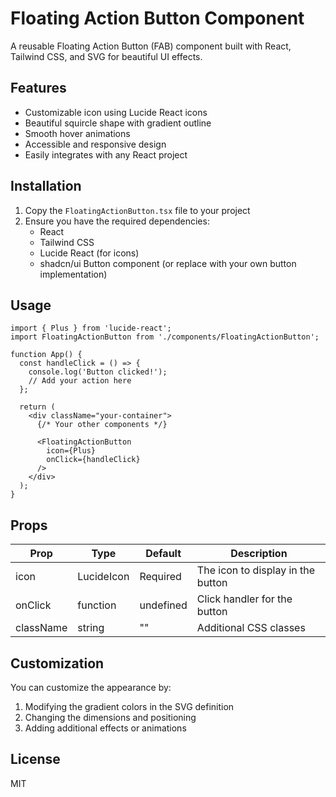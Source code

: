 
# Floating Action Button Component

A reusable Floating Action Button (FAB) component built with React, Tailwind CSS, and SVG for beautiful UI effects.

## Features

- Customizable icon using Lucide React icons
- Beautiful squircle shape with gradient outline
- Smooth hover animations
- Accessible and responsive design
- Easily integrates with any React project

## Installation

1. Copy the `FloatingActionButton.tsx` file to your project
2. Ensure you have the required dependencies:
   - React
   - Tailwind CSS
   - Lucide React (for icons)
   - shadcn/ui Button component (or replace with your own button implementation)

## Usage

```tsx
import { Plus } from 'lucide-react';
import FloatingActionButton from './components/FloatingActionButton';

function App() {
  const handleClick = () => {
    console.log('Button clicked!');
    // Add your action here
  };

  return (
    <div className="your-container">
      {/* Your other components */}
      
      <FloatingActionButton 
        icon={Plus} 
        onClick={handleClick} 
      />
    </div>
  );
}
```

## Props

| Prop | Type | Default | Description |
|------|------|---------|-------------|
| icon | LucideIcon | Required | The icon to display in the button |
| onClick | function | undefined | Click handler for the button |
| className | string | "" | Additional CSS classes |

## Customization

You can customize the appearance by:

1. Modifying the gradient colors in the SVG definition
2. Changing the dimensions and positioning
3. Adding additional effects or animations

## License

MIT
